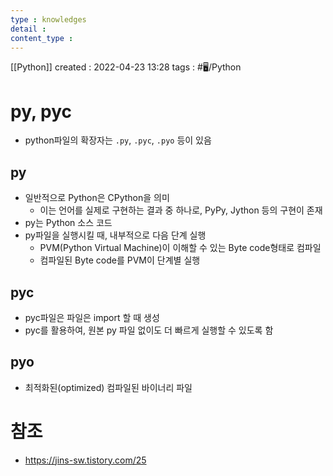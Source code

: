 ```yaml
---
type : knowledges
detail : 
content_type :
---
```


[[Python]]
created : 2022-04-23 13:28
tags : #🖥️/Python 

# py, pyc
- python파일의 확장자는 `.py`, `.pyc`, `.pyo` 등이 있음

## py
- 일반적으로 Python은 CPython을 의미
	- 이는 언어를 실제로 구현하는 결과 중 하나로, PyPy, Jython 등의 구현이 존재
- py는 Python 소스 코드
- py파일을 실행시킬 때, 내부적으로 다음 단계 실행
	- PVM(Python Virtual Machine)이 이해할 수 있는 Byte code형태로 컴파일
	- 컴파일된 Byte code를 PVM이 단계별 실행

## pyc
- pyc파일은 파일은 import 할 때 생성
- pyc를 활용하여, 원본 py 파일 없이도 더 빠르게 실행할 수 있도록 함

## pyo
- 최적화된(optimized) 컴파일된 바이너리 파일

# 참조
- https://jins-sw.tistory.com/25
